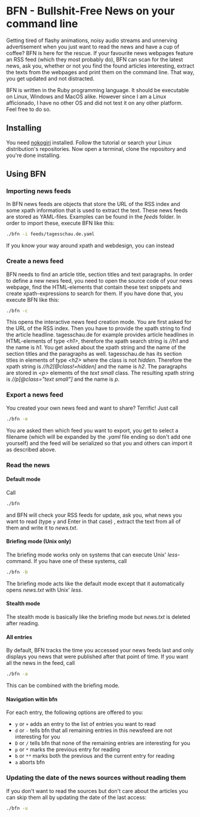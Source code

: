 # BFN - Bullshit-Free News on your command line #

Getting tired of flashy animations, noisy audio streams and unnerving
advertisement when you just want to read the news and have a cup of
coffee? BFN is here for the rescue. If your favourite news webpages
feature an RSS feed (which they most probably do), BFN can scan for 
the latest news, ask you, whether or not you find the found articles
interesting, extract the texts from the webpages and print them on
the command line. That way, you get updated and not distracted.

BFN is written in the Ruby programming language. It should be
executable on Linux, Windows and MacOS alike. However since I am a
Linux afficionado, I have no other OS and did not test it on any
other platform. Feel free to do so.

## Installing ##
You need [nokogiri](http://www.nokogiri.org/tutorials/installing_nokogiri.html) installed.
Follow the tutorial or search your Linux distribution's repositories. Now open a terminal,
clone the repository and you're done installing.

## Using BFN ##
### Importing news feeds ###
In BFN news feeds are objects that store the URL of the RSS index and some xpath information
that is used to extract the text. These news feeds are stored as YAML-files. Examples can 
be found in the _feeds_ folder. In order to import these, execute BFN like this:

```sh
./bfn -i feeds/tagesschau.de.yaml
```

If you know your way around xpath and webdesign, you can instead

### Create a news feed ###
BFN needs to find an article title, section titles and text paragraphs. In order to define a
new news feed, you need to open the source code of your news webpage, find the HTML-elements
that contain these text snippets and create xpath-expressions to search for them. If you have
done that, you execute BFN like this:

```sh
./bfn -c
```

This opens the interactive news feed creation mode. You are first asked for the URL of the RSS
index. Then you have to provide the xpath string to find the article headline. tagesschau.de
for example provides article headlines in HTML-elements of type _\<h1\>_, therefore the xpath
search string is _//h1_ and the name is _h1_. You get asked about the xpath string and the name
of the section titles and the paragraphs as well. tagesschau.de has its section titles in elements
of type _\<h2\>_ where the class is not _hidden_. Therefore the xpath string is _//h2[@class!=hidden]_
and the name is _h2_. The paragraphs are stored in _\<p\>_ elements of the _text small_ class. The
resulting xpath string is _//p[@class="text small"]_ and the name is _p_.

### Export a news feed ###
You created your own news feed and want to share? Terrific! Just call

```sh
./bfn -e
```

You are asked then which feed you want to export, you get to select a filename (which will be expanded by
the _.yaml_ file ending so don't add one yourself) and the feed will be serialized so that you and others
can import it as described above.

### Read the news ###
#### Default mode ####
Call

```sh
./bfn 
```

and BFN will check your RSS feeds for update, ask you, what news you want to read (type `y` and Enter in that case)
, extract the text from all of them and write it to _news.txt_.

#### Briefing mode (Unix only) ####
The briefing mode works only on systems that can execute Unix' _less_-command. If you have one of these
systems, call

```sh
./bfn -b
```
The briefing mode acts like the default mode except that it automatically opens _news.txt_ with Unix' _less_.

#### Stealth mode ####
The stealth mode is basically like the briefing mode but _news.txt_ is deleted
after reading.

#### All entries ####
By default, BFN tracks the time you accessed your news feeds last and only displays you news that were published
after that point of time. If you want all the news in the feed, call

```sh
./bfn -a
```

This can be combined with the briefing mode.

#### Navigation witin bfn ####
For each entry, the following options are offered to you:

* `y` or `+` adds an entry to the list of entries you want to read
* `d` or `-` tells bfn that all remaining entries in this newsfeed are not interesting
  for you
* `D` or `/` tells bfn that none of the remaining entries are interesting for you
* `p` or `*` marks the previous entry for reading 
* `b` or `**` marks both the previous and the current entry for reading
* `a` aborts bfn

### Updating the date of the news sources without reading them ###
If you don't want to read the sources but don't care about the articles you can skip them all by updating the date of
the last access:

```sh
./bfn -u
```
